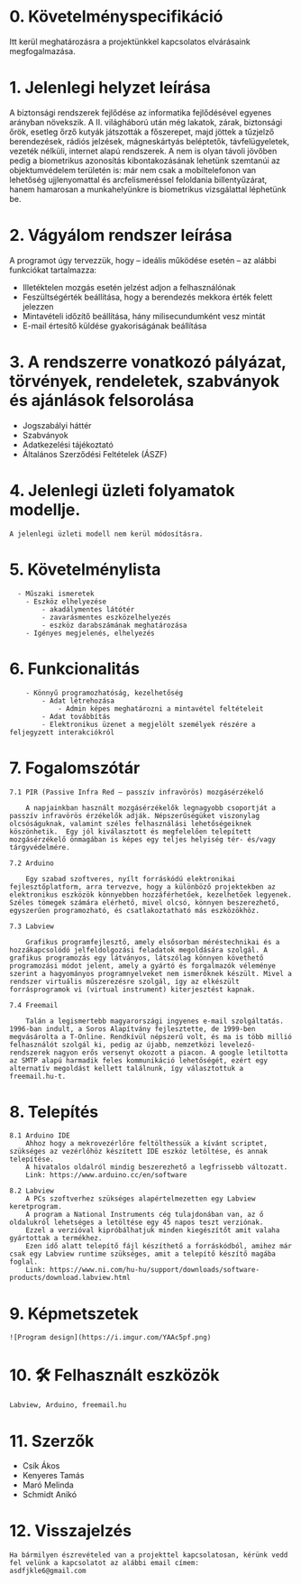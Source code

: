 # 0. Követelményspecifikáció
Itt kerül meghatározásra a projektünkkel kapcsolatos elvárásaink megfogalmazása.

# 1. Jelenlegi helyzet leírása
A biztonsági rendszerek fejlődése az informatika fejlődésével egyenes arányban növekszik. A II. világháború után még lakatok, zárak, biztonsági őrök, esetleg őrző kutyák játszották a főszerepet, majd jöttek a tűzjelző berendezések, rádiós jelzések, mágneskártyás beléptetők, távfelügyeletek, vezeték nélküli, internet alapú rendszerek. A nem is olyan távoli jövőben pedig a biometrikus azonosítás kibontakozásának lehetünk szemtanúi az objektumvédelem területén is: már nem csak a mobiltelefonon van lehetőség ujjlenyomattal és arcfelismeréssel feloldania billentyűzárat, hanem hamarosan a munkahelyünkre is biometrikus vizsgálattal léphetünk be.
    
# 2. Vágyálom rendszer leírása
A programot úgy tervezzük, hogy – ideális működése esetén – az alábbi funkciókat tartalmazza:
- Illetéktelen mozgás esetén jelzést adjon a felhasználónak
- Feszültségérték beállítása, hogy a berendezés mekkora érték felett jelezzen
- Mintavételi időzítő beállítása, hány milisecundumként vesz mintát
- E-mail értesítő küldése gyakoriságának beállítása

# 3. A rendszerre vonatkozó pályázat, törvények, rendeletek, szabványok és ajánlások felsorolása
- Jogszabályi háttér
- Szabványok
- Adatkezelési tájékoztató
- Általános Szerződési Feltételek (ÁSZF)

# 4. Jelenlegi üzleti folyamatok modellje.
    A jelenlegi üzleti modell nem kerül módosításra.

# 5. Követelménylista
      - Műszaki ismeretek
        - Eszköz elhelyezése
            - akadálymentes látótér
            - zavarásmentes eszközelhelyezés
            - eszköz darabszámának meghatározása
        - Igényes megjelenés, elhelyezés

# 6. Funkcionalitás
        - Könnyű programozhatóság, kezelhetőség
            - Adat létrehozása
                - Admin képes meghatározni a mintavétel feltételeit
            - Adat továbbítás
            - Elektronikus üzenet a megjelölt személyek részére a feljegyzett interakciókról

# 7. Fogalomszótár
    7.1 PIR (Passive Infra Red – passzív infravörös) mozgásérzékelő

        A napjainkban használt mozgásérzékelők legnagyobb csoportját a passzív infravörös érzékelők adják. Népszerűségüket viszonylag olcsóságuknak, valamint széles felhasználási lehetőségeiknek köszönhetik.  Egy jól kiválasztott és megfelelően telepített mozgásérzékelő önmagában is képes egy teljes helyiség tér- és/vagy tárgyvédelmére.     
    
    7.2 Arduino
        
        Egy szabad szoftveres, nyílt forráskódú elektronikai fejlesztőplatform, arra tervezve, hogy a különböző projektekben az elektronikus eszközök könnyebben hozzáférhetőek, kezelhetőek legyenek. Széles tömegek számára elérhető, mivel olcsó, könnyen beszerezhető, egyszerűen programozható, és csatlakoztatható más eszközökhöz.

    7.3 Labview

        Grafikus programfejlesztő, amely elsősorban méréstechnikai és a hozzákapcsolódó jelfeldolgozási feladatok megoldására szolgál. A grafikus programozás egy látványos, látszólag könnyen követhető programozási módot jelent, amely a gyártó és forgalmazók véleménye szerint a hagyományos programnyelveket nem ismerőknek készült. Mivel a rendszer virtuális műszerezésre szolgál, így az elkészült forrásprogramok vi (virtual instrument) kiterjesztést kapnak.

    7.4 Freemail
       
        Talán a legismertebb magyarországi ingyenes e-mail szolgáltatás. 1996-ban indult, a Soros Alapítvány fejlesztette, de 1999-ben megvásárolta a T-Online. Rendkívül népszerű volt, és ma is több millió felhasználót szolgál ki, pedig az újabb, nemzetközi levelező-rendszerek nagyon erős versenyt okozott a piacon. A google letiltotta az SMTP alapú harmadik feles kommunikáció lehetőségét, ezért egy alternatív megoldást kellett találnunk, így választottuk a freemail.hu-t.

# 8. Telepítés
    8.1 Arduino IDE
        Ahhoz hogy a mekrovezérlőre feltölthessük a kívánt scriptet, szükséges az vezérlőhöz készített IDE eszköz letöltése, és annak telepítése.
        A hivatalos oldalról mindig beszerezhető a legfrissebb változatt.
        Link: https://www.arduino.cc/en/software
    
    8.2 Labview
        A PCs szoftverhez szükséges alapértelmezetten egy Labview keretprogram.
        A program a National Instruments cég tulajdonában van, az ő oldalukról lehetséges a letöltése egy 45 napos teszt verziónak.
        Ezzel a verzióval kipróbálhatjuk minden kiegészítőt amit valaha gyártottak a termékhez.
        Ezen idő alatt telepítő fájl készíthető a forráskódból, amihez már csak egy Labview runtime szükséges, amit a telepítő készítő magába foglal.
        Link: https://www.ni.com/hu-hu/support/downloads/software-products/download.labview.html

# 9. Képmetszetek

    ![Program design](https://i.imgur.com/YAAc5pf.png)

# 10. 🛠 Felhasznált eszközök
    Labview, Arduino, freemail.hu

# 11. Szerzők

- Csík Ákos
- Kenyeres Tamás 
- Maró Melinda
- Schmidt Anikó

# 12. Visszajelzés

    Ha bármilyen észrevételed van a projekttel kapcsolatosan, kérünk vedd fel velünk a kapcsolatot az alábbi email címem:
    asdfjkle6@gmail.com

